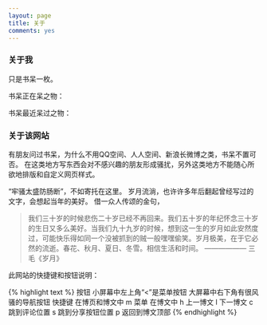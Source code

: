 ```yaml
---
layout: page
title: 关于
comments: yes
---
```


### 关于我

只是书呆一枚。

书呆正在呆之物：

<script type="text/javascript" src="http://www.douban.com/service/badge/yanshuoIam/?selection=latest&amp;picsize=medium&amp;hideself=on&amp;show=dolist&amp;n=9&amp;hidelogo=on&amp;cat=book&amp;columns=3"></script>

书呆最近呆过之物：

<script type="text/javascript" src="http://www.douban.com/service/badge/yanshuoIam/?selection=latest&amp;picsize=medium&amp;hideself=on&amp;show=collection&amp;n=9&amp;hidelogo=on&amp;cat=book&amp;columns=3"></script>

### 关于该网站

有朋友问过书呆，为什么不用QQ空间、人人空间、新浪长微博之类，书呆不置可否。
在这类地方写东西会对不感兴趣的朋友形成骚扰，另外这类地方不能随心所欲地排版和自定义网页样式。

“牢骚太盛防肠断”，不如寄托在这里。
岁月流淌，也许许多年后翻起曾经写过的文字，会想起当年的美好。
借一众人传颂的金句，

> 我们三十岁的时候悲伤二十岁已经不再回来。我们五十岁的年纪怀念三十岁的生日又多么美好。当我们九十九岁的时候，想到这一生的岁月如此安然度过，可能快乐得如同一个没被抓到的贼一般嘿嘿偷笑。岁月极美，在于它必然的流逝。春花、秋月、夏日、冬雪。相信生活和时间。
> 	—————— 三毛《岁月》

此网站的快捷键和按钮说明：

{% highlight text %}
按钮
	小屏幕中左上角“<”是菜单按钮
	大屏幕中右下角有很风骚的导航按钮
快捷键
	在博页和博文中
		m  菜单
	在博文中
		h  上一博文
		l  下一博文
		c  跳到评论位置
		s  跳到分享按钮位置
		p  返回到博文顶部
{% endhighlight %}
